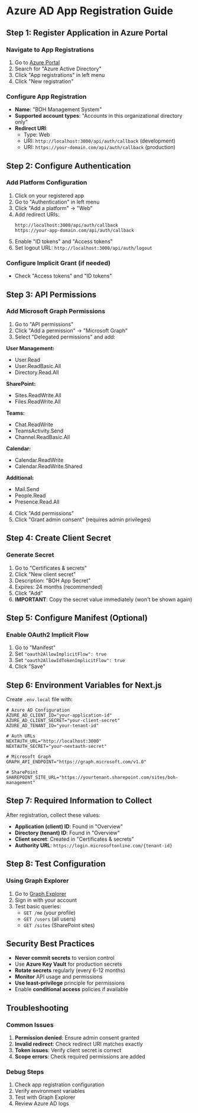 # Azure AD App Registration Guide

## Step 1: Register Application in Azure Portal

### Navigate to App Registrations
1. Go to [Azure Portal](https://portal.azure.com)
2. Search for "Azure Active Directory"
3. Click "App registrations" in left menu
4. Click "New registration"

### Configure App Registration
- **Name**: "BOH Management System"
- **Supported account types**: "Accounts in this organizational directory only"
- **Redirect URI**:
  - Type: Web
  - URI: `http://localhost:3000/api/auth/callback` (development)
  - URI: `https://your-domain.com/api/auth/callback` (production)

## Step 2: Configure Authentication

### Add Platform Configuration
1. Click on your registered app
2. Go to "Authentication" in left menu
3. Click "Add a platform" → "Web"
4. Add redirect URIs:
   ```
   http://localhost:3000/api/auth/callback
   https://your-app-domain.com/api/auth/callback
   ```
5. Enable "ID tokens" and "Access tokens"
6. Set logout URL: `http://localhost:3000/api/auth/logout`

### Configure Implicit Grant (if needed)
- Check "Access tokens" and "ID tokens"

## Step 3: API Permissions

### Add Microsoft Graph Permissions
1. Go to "API permissions"
2. Click "Add a permission" → "Microsoft Graph"
3. Select "Delegated permissions" and add:

**User Management:**
- User.Read
- User.ReadBasic.All
- Directory.Read.All

**SharePoint:**
- Sites.ReadWrite.All
- Files.ReadWrite.All

**Teams:**
- Chat.ReadWrite
- TeamsActivity.Send
- Channel.ReadBasic.All

**Calendar:**
- Calendar.ReadWrite
- Calendar.ReadWrite.Shared

**Additional:**
- Mail.Send
- People.Read
- Presence.Read.All

4. Click "Add permissions"
5. Click "Grant admin consent" (requires admin privileges)

## Step 4: Create Client Secret

### Generate Secret
1. Go to "Certificates & secrets"
2. Click "New client secret"
3. Description: "BOH App Secret"
4. Expires: 24 months (recommended)
5. Click "Add"
6. **IMPORTANT**: Copy the secret value immediately (won't be shown again)

## Step 5: Configure Manifest (Optional)

### Enable OAuth2 Implicit Flow
1. Go to "Manifest"
2. Set `"oauth2AllowImplicitFlow": true`
3. Set `"oauth2AllowIdTokenImplicitFlow": true`
4. Click "Save"

## Step 6: Environment Variables for Next.js

Create `.env.local` file with:
```env
# Azure AD Configuration
AZURE_AD_CLIENT_ID="your-application-id"
AZURE_AD_CLIENT_SECRET="your-client-secret"
AZURE_AD_TENANT_ID="your-tenant-id"

# Auth URLs
NEXTAUTH_URL="http://localhost:3000"
NEXTAUTH_SECRET="your-nextauth-secret"

# Microsoft Graph
GRAPH_API_ENDPOINT="https://graph.microsoft.com/v1.0"

# SharePoint
SHAREPOINT_SITE_URL="https://yourtenant.sharepoint.com/sites/boh-management"
```

## Step 7: Required Information to Collect

After registration, collect these values:
- **Application (client) ID**: Found in "Overview"
- **Directory (tenant) ID**: Found in "Overview"
- **Client secret**: Created in "Certificates & secrets"
- **Authority URL**: `https://login.microsoftonline.com/{tenant-id}`

## Step 8: Test Configuration

### Using Graph Explorer
1. Go to [Graph Explorer](https://developer.microsoft.com/graph/graph-explorer)
2. Sign in with your account
3. Test basic queries:
   - `GET /me` (your profile)
   - `GET /users` (all users)
   - `GET /sites` (SharePoint sites)

## Security Best Practices

- **Never commit secrets** to version control
- Use **Azure Key Vault** for production secrets
- **Rotate secrets** regularly (every 6-12 months)
- **Monitor** API usage and permissions
- **Use least-privilege** principle for permissions
- Enable **conditional access** policies if available

## Troubleshooting

### Common Issues
1. **Permission denied**: Ensure admin consent granted
2. **Invalid redirect**: Check redirect URI matches exactly
3. **Token issues**: Verify client secret is correct
4. **Scope errors**: Check required permissions are added

### Debug Steps
1. Check app registration configuration
2. Verify environment variables
3. Test with Graph Explorer
4. Review Azure AD logs